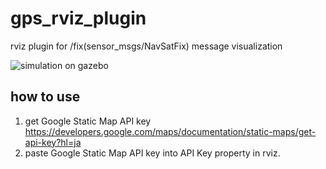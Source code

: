 # gps_rviz_plugin
rviz plugin for /fix(sensor_msgs/NavSatFix) message visualization  

![simulation on gazebo](https://github.com/hakuturu583/gps_rviz_plugin/blob/master/images/gps_rviz_plugin.png)

## how to use  
1. get Google Static Map API key  
https://developers.google.com/maps/documentation/static-maps/get-api-key?hl=ja  
2. paste Google Static Map API key into API Key property in rviz.  

